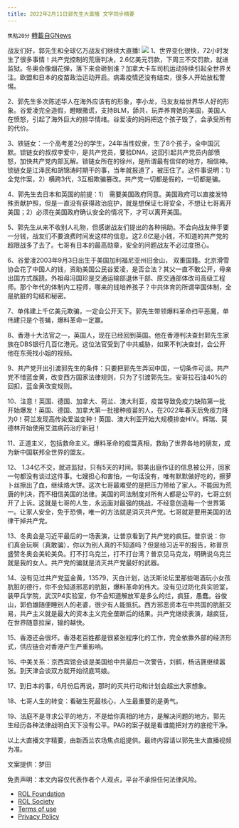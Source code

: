 ```yaml
---
title: 2022年2月11日郭先生大直播 文字同步精要
---
```

`焦點20分` [轉載自GNews](https://gnews.org/zh-hans/1990022/)

战友们好，郭先生和全球亿万战友们继续大直播!
![](https://assets.gnews.org/wp-content/uploads/2022/02/f05f6e0a-d704-4dbd-92bd-a3bf7a824d01.jpg)
1、世界变化很快，72小时发生了很多事情！共产党控制的荒唐判决，2.6亿美元罚款，下周三不交罚款，就进监狱。冬奥会像烟花弹，落下来会砸到谁？加拿大卡车司机运动持续引起全世界关注。欧盟和日本的疫苗政治运动开启。病毒疫情还没有结束，很多人开始放松警惕。

2、郭先生多次陈述华人在海外应该有的形象，李小龙，马友友给世界华人好的形象。谷爱凌完全造假，瞪眼撒谎，支持BLM，舔共，玩弄养育她的美国，美国人在愤怒，引起了海外巨大的排华情绪。谷爱凌的妈妈把这个孩子毁了，会承受所有的代价。

3、铁链女：一个高考差2分的学生，24年当性奴隶，生了8个孩子，全中国沉默。锁链女的叔叔李爱中，是共产党员，要验DNA，这回引起共产党员内部愤怒，加快共产党内部瓦解。锁链女所在的徐州，是所谓最有信仰的地方，相信神。锁链女是江泽民和胡锦涛时期干的事，当年就报道了，被压住了。这件事说明：1）全党作案，2）横跨3代，3互相欺骗篡改。共产党一切都是假的，一切都是骗。

4、郭先生去日本和英国的前提：1） 需要美国政府同意。美国政府可以直接发特殊贡献护照，但是一直没有获得政治庇护，就是想保证七哥安全，不想让七哥离开美国；2）必须在美国政府确认安全的情况下，才可以离开美国。

5、郭先生从来不收别人礼物，但感谢战友们提出的各种捐助。不会向战友伸手要一分钱，战友们不要浪费时间发这样的信息。这2.6亿是小钱，不知道的共产党的超限战多了去了。七哥有日本的最高勋章，安全的问题战友不必过度担心。

6、谷爱凌2003年9月3日出生于美国加利福尼亚州旧金山， 双重国籍。北京滑雪协会花了中国人的钱，资助美国公民谷爱凌，是否合法？其父一直不敢公开，母亲出国方式蹊跷。外祖母冯国珍是交通运输部退休干部、原交通部体改司高级工程师。那个年代的体制内工程师，哪来的钱培养孩子？中共体育的所谓举国体制，全是肮脏的勾结和秘密。

7、单伟建上千亿美元欺骗，一定会公开天下。郭先生带领爆料革命扫平恶魔，单伟建只是个苍蝇，爆料革命一定赢。

8、香港十大法官之一，英国人，现在已经回到英国。他在香港判决查封郭先生家族在DBS银行几百亿港元。这位法官受到了中共威胁，如果不判决查封，会公开他在东莞找小姐的视频。

9、共产党开出引渡郭先生的条件：只要把郭先生弄回中国，一切条件可谈。共产党不惜蓝金黄，改变西方国家法律规则，只为了引渡郭先生。安哥拉石油40%的回扣，蓝金黄改变规则。

10、注意！英国、德国、加拿大、荷兰、澳大利亚，疫苗导致免疫力缺陷第一批开始爆发！英国、德国、加拿大第一批接种疫苗的人，在2022年春天后免疫力降为0！荷兰发现高传染爱滋变种！英国、澳大利亚开始大规模排查HIV。辉瑞、莫德林开始使用艾滋病药治疗新冠！

11、正道主义，包括救命主义。爆料革命的疫苗真相，救助了世界各地的朋友，成为新中国联邦全世界的盟友。

12、 1.34亿不交，就进监狱，只有5天的时间。郭美出庭作证的信息被公开，回家一句都没有谈过这件事。七嫂担心和害怕，一句话没有，唯有默默做好吃的，擦萝卜丝擦出了血，继续烙大饼。这次七哥最难受的是把压力带给了家人。不能因为荒唐的判决，而不相信美国的法律。美国的司法制度对所有人都是公平的，七哥立刻开了上诉。这就是七哥的人生，永远面对最强的挑战，不经意创造每一个世界第一。让家人安全，免于恐惧，唯一的方法就是消灭共产党。七哥就是要用美国的法律干掉共产党。

13、冬奥会是习近平最后的一场表演，让普京看到了共产党的疯狂。普京说：你们真会玩啊（真敢骗），你以为别人真的不知道吗？但是给习近平的报告，称普京盛赞冬奥会美轮美奂。打不打乌克兰，打不打台湾？普京见马克龙，明确说乌克兰就是我的女人。共产党的骗就是消灭共产党最好的武器。

14、没有见过共产党蓝金黄，13579，灭白计划，达沃斯论坛里那些喝酒玩小女孩肮脏的德行，你不会知道邪恶的肮脏，爆料革命的伟大。没有见过防化兵实验室，装甲兵学院，武汉P4实验室，你不会知道解放军是多么的烂，疯狂，愚蠢。谷俊山，郭伯雄随便睡别人的老婆，很少有人能抵抗。西方邪恶资本在中共国的肮脏交易，共产主义就是最大的资本主义完全垄断后的结果。共产党继续表演，越疯狂，在世界随意拉屎，输的越快。

15、香港还会很坏。香港老百姓都是很紧张程序化的工作，完全依靠外部的经济形式，供应链会对香港产生严重影响。

16、中美关系：京西宾馆会谈是美国给中共最后一次警告，刘鹤，杨洁篪继续嚣张。到天津会谈双方就开始彻底骂娘。

17、到日本的事，6月份后再说，那时的灭共行动和计划会超出大家想象。

18、七哥人生的转变：看破生死最核心，人生最重要的是勇气。

19、法庭不是寻求公平的地方，不是给你真相的地方，是解决问题的地方。郭先生经历各种法律战明白天下没有公平。PAG的案子就是看谁能把对方的底挖干净。



以上大直播文字精要，由新西兰农场焦点组提供。最终内容请以郭先生大直播视频为准。

文案提供：梦田

 

免责声明：本文内容仅代表作者个人观点，平台不承担任何法律风险。

- [ROL Foundation](https://rolfoundation.org/)
- [ROL Society](https://rolsociety.org/)
- [Terms of use](https://gnews.org/terms-of-use-3/)
- [Privacy Policy](https://gnews.org/privacy-policy/)
